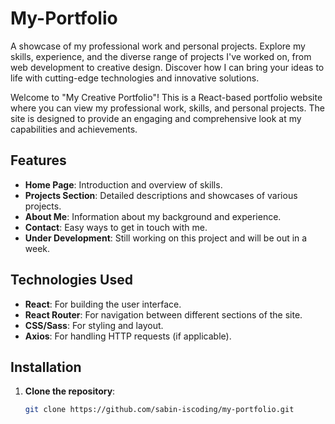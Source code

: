 # My-Portfolio
A showcase of my professional work and personal projects. Explore my skills, experience, and the diverse range of projects I've worked on, from web development to creative design. Discover how I can bring your ideas to life with cutting-edge technologies and innovative solutions.


Welcome to "My Creative Portfolio"! This is a React-based portfolio website where you can view my professional work, skills, and personal projects. The site is designed to provide an engaging and comprehensive look at my capabilities and achievements.

## Features

- **Home Page**: Introduction and overview of skills.
- **Projects Section**: Detailed descriptions and showcases of various projects.
- **About Me**: Information about my background and experience.
- **Contact**: Easy ways to get in touch with me.
- **Under Development**: Still working on this project and will be out in a week.

## Technologies Used

- **React**: For building the user interface.
- **React Router**: For navigation between different sections of the site.
- **CSS/Sass**: For styling and layout.
- **Axios**: For handling HTTP requests (if applicable).

## Installation

1. **Clone the repository**:
   ```bash
   git clone https://github.com/sabin-iscoding/my-portfolio.git

